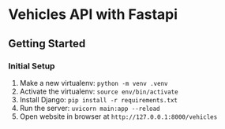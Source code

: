 Vehicles API with Fastapi
=========================

Getting Started
---------------

### Initial Setup ###
1. Make a new virtualenv: ``python -m venv .venv``
2. Activate the virtualenv: ``source env/bin/activate``
3. Install Django: ``pip install -r requirements.txt``
4. Run the server: ``uvicorn main:app --reload``
6. Open website in browser at ``http://127.0.0.1:8000/vehicles``

